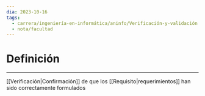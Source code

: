 ```yaml
---
dia: 2023-10-16
tags:
  - carrera/ingeniería-en-informática/aninfo/Verificación-y-validación
  - nota/facultad
---
```

# Definición
---
[[Verificación|Confirmación]] de que los [[Requisito|requerimientos]] han sido correctamente formulados